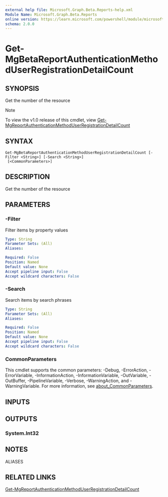 ```yaml
---
external help file: Microsoft.Graph.Beta.Reports-help.xml
Module Name: Microsoft.Graph.Beta.Reports
online version: https://learn.microsoft.com/powershell/module/microsoft.graph.beta.reports/get-mgbetareportauthenticationmethoduserregistrationdetailcount
schema: 2.0.0
---
```


# Get-MgBetaReportAuthenticationMethodUserRegistrationDetailCount

## SYNOPSIS
Get the number of the resource

> [!NOTE]
> To view the v1.0 release of this cmdlet, view [Get-MgReportAuthenticationMethodUserRegistrationDetailCount](/powershell/module/Microsoft.Graph.Reports/Get-MgReportAuthenticationMethodUserRegistrationDetailCount?view=graph-powershell-1.0)

## SYNTAX

```
Get-MgBetaReportAuthenticationMethodUserRegistrationDetailCount [-Filter <String>] [-Search <String>]
 [<CommonParameters>]
```

## DESCRIPTION
Get the number of the resource

## PARAMETERS

### -Filter
Filter items by property values

```yaml
Type: String
Parameter Sets: (All)
Aliases:

Required: False
Position: Named
Default value: None
Accept pipeline input: False
Accept wildcard characters: False
```

### -Search
Search items by search phrases

```yaml
Type: String
Parameter Sets: (All)
Aliases:

Required: False
Position: Named
Default value: None
Accept pipeline input: False
Accept wildcard characters: False
```

### CommonParameters
This cmdlet supports the common parameters: -Debug, -ErrorAction, -ErrorVariable, -InformationAction, -InformationVariable, -OutVariable, -OutBuffer, -PipelineVariable, -Verbose, -WarningAction, and -WarningVariable. For more information, see [about_CommonParameters](http://go.microsoft.com/fwlink/?LinkID=113216).

## INPUTS

## OUTPUTS

### System.Int32
## NOTES

ALIASES

## RELATED LINKS
[Get-MgReportAuthenticationMethodUserRegistrationDetailCount](/powershell/module/Microsoft.Graph.Reports/Get-MgReportAuthenticationMethodUserRegistrationDetailCount?view=graph-powershell-1.0)

